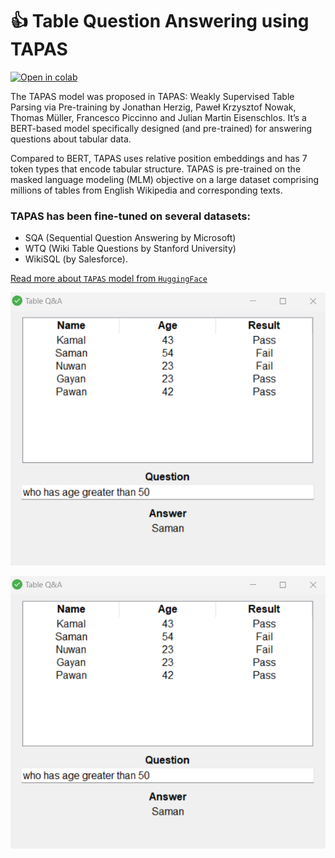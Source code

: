 # :+1: Table Question Answering using TAPAS

[![Open in colab](https://colab.research.google.com/assets/colab-badge.svg)](https://colab.research.google.com/github/dineshpiyasamara/table_question_answering_tapas/blob/master/tapas_qa.ipynb)

The TAPAS model was proposed in TAPAS: Weakly Supervised Table Parsing via Pre-training by Jonathan Herzig, Paweł Krzysztof Nowak, Thomas Müller, Francesco Piccinno and Julian Martin Eisenschlos. 
It’s a BERT-based model specifically designed (and pre-trained) for answering questions about tabular data. 

Compared to BERT, TAPAS uses relative position embeddings and has 7 token types that encode tabular structure. TAPAS is pre-trained on the masked language modeling (MLM) objective on a large dataset comprising millions of tables from English Wikipedia and corresponding texts.

### TAPAS has been fine-tuned on several datasets:
- SQA (Sequential Question Answering by Microsoft)
- WTQ (Wiki Table Questions by Stanford University)
- WikiSQL (by Salesforce).

[Read more about `TAPAS` model from `HuggingFace`](https://huggingface.co/docs/transformers/model_doc/tapas)


![Sample from demo](https://github.com/dineshpiyasamara/table_question_answering_tapas/blob/master/sample.png)

<p align="center">
  <img src="https://github.com/dineshpiyasamara/table_question_answering_tapas/blob/master/sample.png" alt="Sample from demo">
</p>